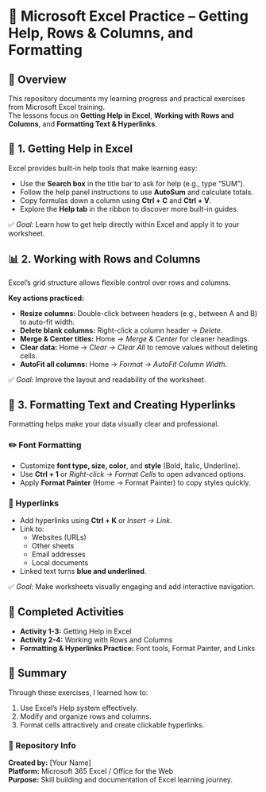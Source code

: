 # 🧮 Microsoft Excel Practice – Getting Help, Rows & Columns, and Formatting

## 📘 Overview
This repository documents my learning progress and practical exercises from Microsoft Excel training.  
The lessons focus on **Getting Help in Excel**, **Working with Rows and Columns**, and **Formatting Text & Hyperlinks**.

## 🧠 1. Getting Help in Excel

Excel provides built-in help tools that make learning easy:

- Use the **Search box** in the title bar to ask for help (e.g., type “SUM”).
- Follow the help panel instructions to use **AutoSum** and calculate totals.
- Copy formulas down a column using **Ctrl + C** and **Ctrl + V**.
- Explore the **Help tab** in the ribbon to discover more built-in guides.

✅ *Goal:* Learn how to get help directly within Excel and apply it to your worksheet.

## 📊 2. Working with Rows and Columns

Excel’s grid structure allows flexible control over rows and columns.

**Key actions practiced:**
- **Resize columns:** Double-click between headers (e.g., between A and B) to auto-fit width.
- **Delete blank columns:** Right-click a column header → *Delete*.
- **Merge & Center titles:** Home → *Merge & Center* for cleaner headings.
- **Clear data:** Home → *Clear → Clear All* to remove values without deleting cells.
- **AutoFit all columns:** Home → *Format → AutoFit Column Width*.

✅ *Goal:* Improve the layout and readability of the worksheet.

## 🎨 3. Formatting Text and Creating Hyperlinks

Formatting helps make your data visually clear and professional.

### ✏️ Font Formatting
- Customize **font type, size, color**, and **style** (Bold, Italic, Underline).
- Use **Ctrl + 1** or *Right-click → Format Cells* to open advanced options.
- Apply **Format Painter** (Home → Format Painter) to copy styles quickly.

### 🔗 Hyperlinks
- Add hyperlinks using **Ctrl + K** or *Insert → Link*.
- Link to:
  - Websites (URLs)
  - Other sheets
  - Email addresses
  - Local documents
- Linked text turns **blue and underlined**.

✅ *Goal:* Make worksheets visually engaging and add interactive navigation.

## 💾 Completed Activities
- **Activity 1-3:** Getting Help in Excel  
- **Activity 2-4:** Working with Rows and Columns  
- **Formatting & Hyperlinks Practice:** Font tools, Format Painter, and Links

## 🏁 Summary
Through these exercises, I learned how to:
1. Use Excel’s Help system effectively.  
2. Modify and organize rows and columns.  
3. Format cells attractively and create clickable hyperlinks.

### 📂 Repository Info
**Created by:** [Your Name]  
**Platform:** Microsoft 365 Excel / Office for the Web  
**Purpose:** Skill building and documentation of Excel learning journey.
